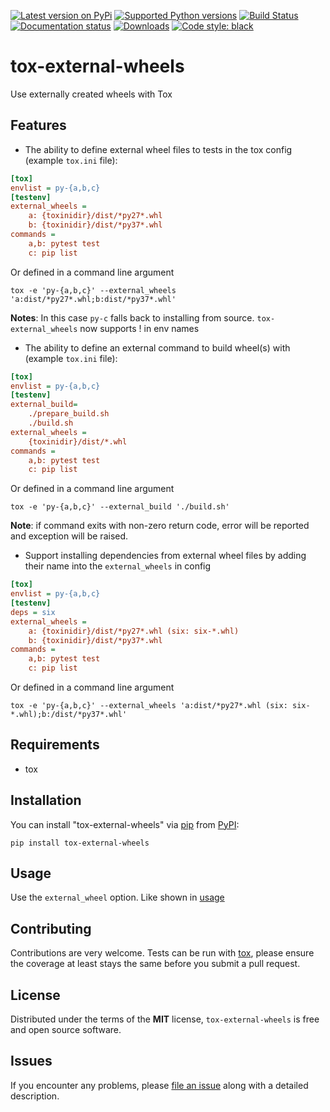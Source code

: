 [![Latest version on PyPi](https://badge.fury.io/py/tox-external-wheels.svg)](https://badge.fury.io/py/tox-external-wheels)
[![Supported Python versions](https://img.shields.io/pypi/pyversions/tox-external-wheels.svg)](https://pypi.org/project/tox-external-wheels/)
[![Build Status](https://dev.azure.com/markoookeller/tox-external-wheels/_apis/build/status/keller00.tox-external-wheels?branchName=master)](https://dev.azure.com/markoookeller/tox-external-wheels/_build/latest?definitionId=2&branchName=master)
[![Documentation status](https://readthedocs.org/projects/tox-external-wheels/badge/?version=latest&style=flat-square)](https://tox-external-wheels.readthedocs.io/en/latest/?badge=latest)
[![Downloads](https://pepy.tech/badge/tox-external-wheels)](https://pepy.tech/project/tox-external-wheels)
[![Code style: black](https://img.shields.io/badge/code%20style-black-000000.svg)](https://github.com/python/black)

# tox-external-wheels

Use externally created wheels with Tox

Features
--------

* The ability to define external wheel files to tests in the tox config (example `tox.ini` file):
```ini
[tox]
envlist = py-{a,b,c}
[testenv]
external_wheels =
    a: {toxinidir}/dist/*py27*.whl
    b: {toxinidir}/dist/*py37*.whl
commands =
    a,b: pytest test
    c: pip list
```

Or defined in a command line argument

```shell script
tox -e 'py-{a,b,c}' --external_wheels 'a:dist/*py27*.whl;b:dist/*py37*.whl'
```

**Notes**: In this case `py-c` falls back to installing from source. `tox-external_wheels` now supports ! in env names

* The ability to define an external command to build wheel(s) with (example `tox.ini` file):
```ini
[tox]
envlist = py-{a,b,c}
[testenv]
external_build=
    ./prepare_build.sh
    ./build.sh
external_wheels =
    {toxinidir}/dist/*.whl
commands =
    a,b: pytest test
    c: pip list
```

Or defined in a command line argument
```shell script
tox -e 'py-{a,b,c}' --external_build './build.sh'
```

**Note**: if command exits with non-zero return code, error will be reported and exception will be raised.

* Support installing dependencies from external wheel files by adding their name into the `external_wheels` in config

```ini
[tox]
envlist = py-{a,b,c}
[testenv]
deps = six
external_wheels =
    a: {toxinidir}/dist/*py27*.whl (six: six-*.whl)
    b: {toxinidir}/dist/*py37*.whl
commands =
    a,b: pytest test
    c: pip list
```

Or defined in a command line argument

```shell script
tox -e 'py-{a,b,c}' --external_wheels 'a:dist/*py27*.whl (six: six-*.whl);b:/dist/*py37*.whl'
```


Requirements
------------

* tox


Installation
------------

You can install "tox-external-wheels" via [pip](https://pypi.org/project/pip/) from [PyPI](https://pypi.org):

```
pip install tox-external-wheels
```

Usage
-----

Use the `external_wheel` option. Like shown in [usage](#usage)

Contributing
------------
Contributions are very welcome. Tests can be run with [tox](https://tox.readthedocs.io/en/latest/), please ensure
the coverage at least stays the same before you submit a pull request.

License
-------

Distributed under the terms of the **MIT** license, `tox-external-wheels` is
free and open source software.


Issues
------

If you encounter any problems, please
[file an issue](https://github.com/keller00/tox-external-wheels/issues)
along with a detailed description.
